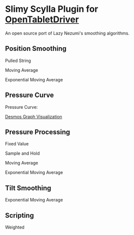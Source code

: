 # Slimy Scylla Plugin for [OpenTabletDriver](https://github.com/OpenTabletDriver/OpenTabletDriver)

An open source port of Lazy Nezumi's smoothing algorithms.

## Position Smoothing

Pulled String

Moving Average

Exponential Moving Average

## Pressure Curve

Pressure Curve:

[Desmos Graph Visualization](https://www.desmos.com/calculator/xo0y9dc9ye)

## Pressure Processing

Fixed Value

Sample and Hold

Moving Average

Exponential Moving Average

## Tilt Smoothing

Exponential Moving Average

## Scripting

Weighted